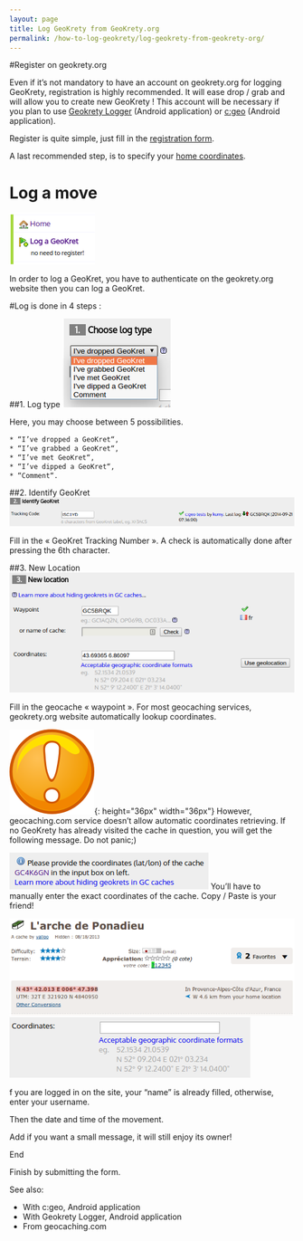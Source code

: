 ```yaml
---
layout: page
title: Log GeoKrety from GeoKrety.org
permalink: /how-to-log-geokrety/log-geokrety-from-geokrety-org/
---
```

#Register on geokrety.org

Even if it’s not mandatory to have an account on geokrety.org for logging GeoKrety, registration is highly recommended. It will ease drop / grab and will allow you to create new GeoKrety ! This account will be necessary if you plan to use [Geokrety Logger](https://play.google.com/store/apps/details?id=pl.nkg.geokrety) (Android application) or [c:geo](https://play.google.com/store/apps/details?id=cgeo.geocaching) (Android application).

Register is quite simple, just fill in the [registration form](http://geokrety.org/adduser.php).

A last recommended step, is to specify your [home coordinates](http://geokrety.org/edit.php?co=latlon).


# Log a move
![alt text](/images/en/GeoKrety-tutorial_Log-a-GeoKret.png "Log a move link")

In order to log a GeoKret, you have to authenticate on the geokrety.org website then you can log a GeoKret.

#Log is done in 4 steps :


##1. Log type
![alt text](/images/en/GeoKrety-tutorial_Step-1_Log-Types.png "Choose a log type")

Here, you may choose between 5 possibilities.

	* “I’ve dropped a GeoKret“,
	* “I’ve grabbed a GeoKret“,
	* “I’ve met GeoKret“,
	* “I’ve dipped a GeoKret“,
	* “Comment“.

##2. Identify GeoKret
![alt text](/images/en/GeoKrety-tutorial_Step-2_Identify_GeoKret.png "Identify GeoKret")

Fill in the « GeoKret Tracking Number ». A check is automatically done after pressing the 6th character.

##3. New Location
![alt text](/images/en/GeoKrety-tutorial_Step-3.0_New-Location.png "New Location")

Fill in the geocache « waypoint ». For most geocaching services, geokrety.org website automatically lookup coordinates.

![alt text](/images/attention-150x150.png "Attention"){: height="36px" width="36px"} However, geocaching.com service doesn’t allow automatic coordinates retrieving. If no GeoKrety has already visited the cache in question, you will get the following message. Do not panic;)

![alt text](/images/en/GeoKrety-tutorial_Step-3.1_New-Location-Coordinates.png "Coordinates warning")
You’ll have to manually enter the exact coordinates of the cache. Copy / Paste is your friend!


![alt text](/images/en/GeoKrety-tutorial_Step-3.2_GC-coordinates.png "Coordinates at GeoCaching.com")
![alt text](/images/en/GeoKrety-tutorial_Step-3.2_GK-coordinates.png "Coordinates at GeoKrety.com")

f you are logged in on the site, your “name” is already filled, otherwise, enter your username.

Then the date and time of the movement.

Add if you want a small message, it will still enjoy its owner!

End

Finish by submitting the form.

See also:

* With c:geo, Android application
* With Geokrety Logger, Android application
* From geocaching.com

